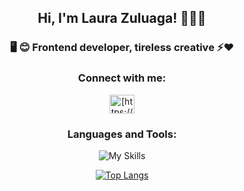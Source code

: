 <h2 align="center"> Hi, I'm Laura Zuluaga! 👋👩‍💻 </h2>
<h3 align="center">🖥 😊 Frontend developer, tireless creative ⚡❤️</h3>

<h3 align="center">Connect with me:</h3>
<p align="center">
  <a align="center" href="https://www.linkedin.com/in/laura-vanessa-zuluaga-arango-69b942191" target="blank"><img align="center" src="https://raw.githubusercontent.com/rahuldkjain/github-profile-readme-generator/master/src/images/icons/Social/linked-in-alt.svg" alt="[https://www.linkedin.com/in/judare/](https://www.linkedin.com/in/laura-vanessa-zuluaga-arango-69b942191)" height="30" width="40" /></a>
</p>

<h3 align="center">Languages and Tools:</h3>
<section align="center">
  
![My Skills](https://skillicons.dev/icons?i=js,vue,pinia,tailwindcss,react,sass,astro,vite,aws,figma,angular)
</section>

<section  align="center">
  
<a href="#">![Top Langs](https://github-readme-stats.vercel.app/api/top-langs/?username=LauraVZuluaga&layout=compact&theme=blueberry&count_private=true&hide_border=true)</a>
</section>
